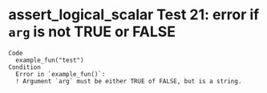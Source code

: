 # assert_logical_scalar Test 21: error if `arg` is not TRUE or FALSE

    Code
      example_fun("test")
    Condition
      Error in `example_fun()`:
      ! Argument `arg` must be either TRUE of FALSE, but is a string.

